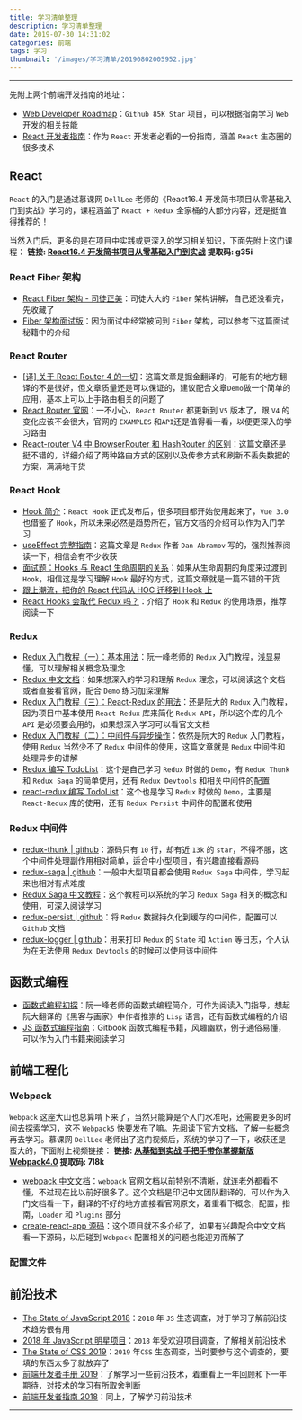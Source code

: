 ```yaml
---
title: 学习清单整理
description: 学习清单整理
date: 2019-07-30 14:31:02
categories: 前端
tags: 学习
thumbnail: '/images/学习清单/20190802005952.jpg'
---
```


---

先附上两个前端开发指南的地址：

- [Web Developer Roadmap](https://github.com/kamranahmedse/developer-roadmap)：`Github 85K Star` 项目，可以根据指南学习 `Web` 开发的相关技能
- [React 开发者指南](https://github.com/adam-golab/react-developer-roadmap/blob/master/README-CN.md)：作为 `React` 开发者必看的一份指南，涵盖 `React` 生态圈的很多技术

<!-- more -->

## React

`React` 的入门是通过慕课网 `DellLee` 老师的《React16.4 开发简书项目从零基础入门到实战》学习的，课程涵盖了 `React + Redux` 全家桶的大部分内容，还是挺值得推荐的！

当然入门后，更多的是在项目中实践或更深入的学习相关知识，下面先附上这门课程：
**链接: [React16.4 开发简书项目从零基础入门到实战](https://pan.baidu.com/s/12G7F28gn4ft6DuB_J6F3tw) 提取码: g35i**

### React Fiber 架构

- [React Fiber 架构 - 司徒正美](https://zhuanlan.zhihu.com/p/37095662)：司徒大大的 `Fiber` 架构讲解，自己还没看完，先收藏了
- [Fiber 架构面试版](https://juejin.im/post/5c92f499f265da612647b754#heading-3)：因为面试中经常被问到 `Fiber` 架构，可以参考下这篇面试秘籍中的介绍

### React Router

- [[译] 关于 React Router 4 的一切](https://juejin.im/post/5995a2506fb9a0249975a1a4)：这篇文章是掘金翻译的，可能有的地方翻译的不是很好，但文章质量还是可以保证的，建议配合文章`Demo`做一个简单的应用，基本上可以上手路由相关的问题了
- [React Router 官网](https://reacttraining.com/react-router/web/guides/quick-start)：一不小心，`React Router` 都更新到 `V5` 版本了，跟 `V4` 的变化应该不会很大，官网的 `EXAMPLES` 和`API`还是值得看一看，以便更深入的学习路由
- [React-router V4 中 BrowserRouter 和 HashRouter 的区别](http://zhangdajia.com/2018/11/30/React-router-v4%E4%B8%ADBrowserRouter%E5%92%8CHashRouter%E7%9A%84%E5%8C%BA%E5%88%AB/)：这篇文章还是挺不错的，详细介绍了两种路由方式的区别以及传参方式和刷新不丢失数据的方案，满满地干货

### React Hook

- [Hook 简介](https://zh-hans.reactjs.org/docs/hooks-intro.html)：`React Hook` 正式发布后，很多项目都开始使用起来了，`Vue 3.0` 也借鉴了 `Hook`，所以未来必然是趋势所在，官方文档的介绍可以作为入门学习
- [useEffect 完整指南](https://overreacted.io/zh-hans/a-complete-guide-to-useeffect/)：这篇文章是 `Redux` 作者 `Dan Abramov` 写的，强烈推荐阅读一下，相信会有不少收获
- [面试题：Hooks 与 React 生命周期的关系](https://juejin.im/post/5d3db4da518825016f644561)：如果从生命周期的角度来过渡到 `Hook`，相信这是学习理解 `Hook` 最好的方式，这篇文章就是一篇不错的干货
- [跟上潮流，把你的 React 代码从 HOC 迁移到 Hook 上](https://mp.weixin.qq.com/s/St3HMkxUY71rzP7OmQN2Mg)
- [React Hooks 会取代 Redux 吗？](https://mp.weixin.qq.com/s/iCNnloJggKx9itucLNecUw)：介绍了 `Hook` 和 `Redux` 的使用场景，推荐阅读一下

### Redux

- [Redux 入门教程（一）：基本用法](http://www.ruanyifeng.com/blog/2016/09/redux_tutorial_part_one_basic_usages.html)：阮一峰老师的 `Redux` 入门教程，浅显易懂，可以理解相关概念及理念
- [Redux 中文文档](https://www.redux.org.cn/)：如果想深入的学习和理解 `Redux` 理念，可以阅读这个文档或者直接看官网，配合 `Demo` 练习加深理解
- [Redux 入门教程（三）：React-Redux 的用法](http://www.ruanyifeng.com/blog/2016/09/redux_tutorial_part_three_react-redux.html)：还是阮大的 `Redux` 入门教程，因为项目中基本使用 `React Redux` 库来简化 `Redux API`，所以这个库的几个 `API` 是必须要会用的，如果想深入学习可以看官文文档
- [Redux 入门教程（二）：中间件与异步操作](http://www.ruanyifeng.com/blog/2016/09/redux_tutorial_part_two_async_operations.html)：依然是阮大的 `Redux` 入门教程，使用 `Redux` 当然少不了 `Redux` 中间件的使用，这篇文章就是 `Redux` 中间件和处理异步的讲解
- [Redux 编写 TodoList](https://codesandbox.io/s/z3v1qzkwo3?fontsize=14)：这个是自己学习 `Redux` 时做的 `Demo`，有 `Redux Thunk` 和 `Redux Saga` 的简单使用，还有 `Redux Devtools` 和相关中间件的配置
- [react-redux 编写 TodoList](https://codesandbox.io/s/1oyj7n10r7?fontsize=14)：这个也是学习 `Redux` 时做的 `Demo`，主要是 `React-Redux` 库的使用，还有 `Redux Persist` 中间件的配置和使用

### Redux 中间件

- [redux-thunk | github](https://github.com/reduxjs/redux-thunk)：源码只有 `10` 行，却有近 `13k` 的 `star`，不得不服，这个中间件处理副作用相对简单，适合中小型项目，有兴趣直接看源码
- [redux-saga | github](https://github.com/redux-saga/redux-saga)：一般中大型项目都会使用 `Redux Saga` 中间件，学习起来也相对有点难度
- [Redux Saga 中文教程](https://redux-saga-in-chinese.js.org/docs/introduction/BeginnerTutorial.html)：这个教程可以系统的学习 `Redux Saga` 相关的概念和使用，可深入阅读学习
- [redux-persist | github](https://github.com/rt2zz/redux-persist)：将 `Redux` 数据持久化到缓存的中间件，配置可以 `Github` 文档
- [redux-logger | github](https://github.com/LogRocket/redux-logger)：用来打印 `Redux` 的 `State` 和 `Action` 等日志，个人认为在无法使用 `Redux Devtools` 的时候可以使用该中间件

## 函数式编程

- [函数式编程初探](http://www.ruanyifeng.com/blog/2012/04/functional_programming.html)：阮一峰老师的函数式编程简介，可作为阅读入门指导，想起阮大翻译的《黑客与画家》中作者推崇的 `Lisp` 语言，还有函数式编程的介绍
- [JS 函数式编程指南](https://llh911001.gitbooks.io/mostly-adequate-guide-chinese/content/)：Gitbook 函数式编程书籍，风趣幽默，例子通俗易懂，可以作为入门书籍来阅读学习

## 前端工程化

### Webpack

`Webpack` 这座大山也总算啃下来了，当然只能算是个入门水准吧，还需要更多的时间去探索学习，这不 `Webpack5` 快要发布了嘛。先阅读下官方文档，了解一些概念再去学习。慕课网 `DellLee` 老师出了这门视频后，系统的学习了一下，收获还是蛮大的，下面附上视频链接：
**链接: [从基础到实战 手把手带你掌握新版 Webpack4.0](https://pan.baidu.com/s/1Wsbljoog3ddDTFuDTrRc5A) 提取码: 7l8k**

- [webpack 中文文档](https://webpack.docschina.org/)：`webpack` 官网文档以前特别不清晰，就连老外都看不懂，不过现在比以前好很多了。这个文档是印记中文团队翻译的，可以作为入门文档看一下，翻译的不好的地方直接看官网原文，着重看下概念，配置，指南，`Loader` 和 `Plugins` 部分
- [create-react-app 源码](https://github.com/facebook/create-react-app)：这个项目就不多介绍了，如果有兴趣配合中文文档看一下源码，以后碰到 `Webpack` 配置相关的问题也能迎刃而解了

### 配置文件



## 前沿技术

- [The State of JavaScript 2018](https://2018.stateofjs.com/cn/)：`2018` 年 `JS` 生态调查，对于学习了解前沿技术趋势很有用
- [2018 年 JavaScript 明星项目](https://risingstars.js.org/2018/zh/)：`2018` 年受欢迎项目调查，了解相关前沿技术
- [The State of CSS 2019](https://2019.stateofcss.com/)：`2019` 年`CSS` 生态调查，当时要参与这个调查的，要填的东西太多了就放弃了
- [前端开发者手册 2019](https://www.yuque.com/ysfe/ykx/fedhb)：了解学习一些前沿技术，着重看上一年回顾和下一年期待，对技术的学习有所取舍判断
- [前端开发者指南 2018](https://leviding.gitbooks.io/front-end-handbook-2018/)：同上，了解学习前沿技术

---
